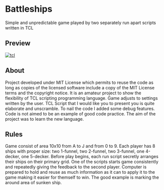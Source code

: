 # Battleships
Simple and unpredictable game played by two separately run apart scripts written in TCL

## Preview
[![tcl](https://user-images.githubusercontent.com/19840443/50496826-18f79780-0a33-11e9-846b-57004068cbd0.png)](https://www.youtube.com/watch?v=Qni69qYwFP8&feature=youtu.be)
## About
Project developed under MIT License which permits to reuse the code as long as copies of the licensed software include a copy of the MIT License terms and the copyright notice.
It is an amateur project to show the flexibility of TCL scripting programming language. Game adjusts to settings written by the user. TCL Script that I would like you to present you
is quite elaborate and unscramble. To nail the code I added some debug features. Code is not aimed to be an example of good code practice. The aim of the project was to learn the new language.
## Rules
Game consist of area 10x10 from A to J and from 0 to 9. Each player has 8 ships with proper size:
two 1-funnel,
two 2-funnel,
two 3-funnel,
one 4-decker,
one 5-decker. Before play begins, each run script secretly arranges their ships on their primary grid. 
One of the scripts starts game consistently and repeatedly giving the feedback to the second player. Computer is prepared to hold and reuse 
as much information as it can to apply it to the game making it easier for themself to win. The good example is marking the around area of sunken ship.
